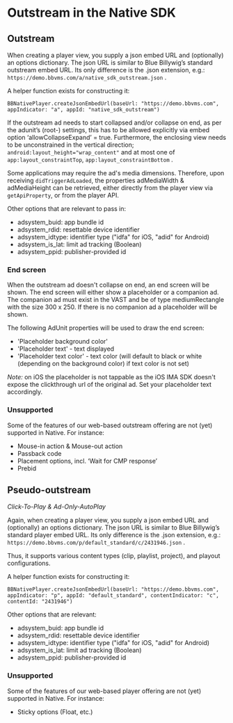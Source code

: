 
# Outstream in the Native SDK


## Outstream

When creating a player view, you supply a json embed URL and (optionally) an options dictionary. 
The json URL is similar to Blue Billywig&rsquo;s standard outstream embed URL. Its only difference is the .json extension, e.g.: 
`https://demo.bbvms.com/a/native_sdk_outstream.json` .  

A helper function exists for constructing it:

    BBNativePlayer.createJsonEmbedUrl(baseUrl: "https://demo.bbvms.com", appIndicator: "a", appId: "native_sdk_outstream")

If the outstream ad needs to start collapsed and/or collapse on end, as per the adunit&rsquo;s (root-) settings, this has to be allowed explicitly via embed option &lsquo;allowCollapseExpand&rsquo; = true.
Furthermore, the enclosing view needs to be unconstrained in the vertical direction; 
`android:layout_height="wrap_content"` and at most one of `app:layout_constraintTop`, `app:layout_constraintBottom` .

Some applications may require the ad's media dimensions. Therefore, upon receiving `didTriggerAdLoaded`, the properties adMediaWidth &amp; adMediaHeight can be retrieved, either directly from the player view via `getApiProperty`, or from the player API.  

Other options that are relevant to pass in:

- adsystem_buid: app bundle id
- adsystem_rdid: resettable device identifier
- adsystem_idtype: identifier type ("idfa" for iOS, "adid" for Android)
- adsystem_is_lat: limit ad tracking (Boolean)
- adsystem_ppid: publisher-provided id

### End screen

When the outstream ad doesn't collapse on end, an end screen will be shown. The end screen will either show a placeholder or a companion ad.
The companion ad must exist in the VAST and be of type mediumRectangle with the size 300 x 250. If there is no companion ad a placeholder will be shown.

The following AdUnit properties will be used to draw the end screen:

- 'Placeholder background color'
- 'Placeholder text' - text displayed
- 'Placeholder text color' - text color (will default to black or white (depending on the background color) if text color is not set)

*Note:* on iOS the placeholder is not tappable as the iOS IMA SDK doesn't expose the clickthrough url of the original ad. Set your placeholder text accordingly.
### Unsupported

Some of the features of our web-based outstream offering are not (yet) supported in Native. For instance: 

- Mouse-in action &amp; Mouse-out action
- Passback code
- Placement options, incl. &lsquo;Wait for CMP response&rsquo;
- Prebid


## Pseudo-outstream

*Click-To-Play &amp; Ad-Only-AutoPlay*

Again, when creating a player view, you supply a json embed URL and (optionally) an options dictionary. 
The json URL is similar to Blue Billywig’s standard player embed URL. Its only difference is the .json extension, e.g.: 
`https://demo.bbvms.com/p/default_standard/c/2431946.json` .  

Thus, it supports various content types (clip, playlist, project), and playout configurations.  

A helper function exists for constructing it:

    BBNativePlayer.createJsonEmbedUrl(baseUrl: "https://demo.bbvms.com", appIndicator: "p", appId: "default_standard", contentIndicator: "c", contentId: "2431946")

Other options that are relevant:

- adsystem_buid: app bundle id
- adsystem_rdid: resettable device identifier
- adsystem_idtype: identifier type ("idfa" for iOS, "adid" for Android)
- adsystem_is_lat: limit ad tracking (Boolean)
- adsystem_ppid: publisher-provided id

### Unsupported

Some of the features of our web-based player offering are not (yet) supported in Native. For instance:

- Sticky options (Float, etc.)

